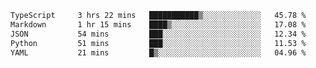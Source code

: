 <!--START_SECTION:waka-->

```txt
TypeScript     3 hrs 22 mins   ███████████▒░░░░░░░░░░░░░   45.78 %
Markdown       1 hr 15 mins    ████▒░░░░░░░░░░░░░░░░░░░░   17.08 %
JSON           54 mins         ███░░░░░░░░░░░░░░░░░░░░░░   12.34 %
Python         51 mins         ███░░░░░░░░░░░░░░░░░░░░░░   11.53 %
YAML           21 mins         █▒░░░░░░░░░░░░░░░░░░░░░░░   04.96 %
```

<!--END_SECTION:waka-->
